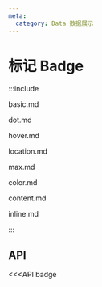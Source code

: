 ```yaml
---
meta:
  category: Data 数据展示
---
```


# 标记 Badge

:::include

basic.md

dot.md

hover.md

location.md

max.md

color.md

content.md

inline.md

:::

## API

<<<API badge